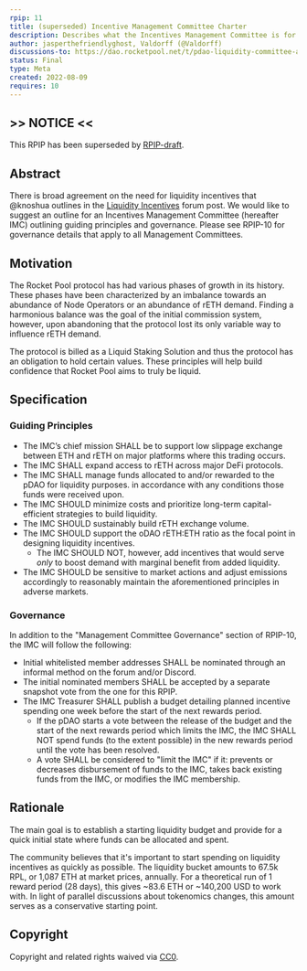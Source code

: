 ```yaml
---
rpip: 11
title: (superseded) Incentive Management Committee Charter
description: Describes what the Incentives Management Committee is for and how it will execute
author: jasperthefriendlyghost, Valdorff (@Valdorff)
discussions-to: https://dao.rocketpool.net/t/pdao-liquidity-committee-and-budget-proposal/895
status: Final
type: Meta
created: 2022-08-09
requires: 10
---
```


## \>\> NOTICE <<
This RPIP has been superseded by [RPIP-draft](RPIP-draft.md).

## Abstract
There is broad agreement on the need for liquidity incentives that @knoshua outlines in the
[Liquidity Incentives](https://dao.rocketpool.net/t/liquidity-incentives) forum post. We would like
to suggest an outline for an Incentives Management Committee (hereafter IMC) outlining guiding
principles and governance. Please see RPIP-10 for governance details that apply to all Management
Committees.

## Motivation
The Rocket Pool protocol has had various phases of growth in its history. These phases have been
characterized by an imbalance towards an abundance of Node Operators or an abundance of rETH demand.
Finding a harmonious balance was the goal of the initial commission system, however, upon abandoning
that the protocol lost its only variable way to influence rETH demand.

The protocol is billed as a Liquid Staking Solution and thus the protocol has an obligation to hold
certain values. These principles will help build confidence that Rocket Pool aims to truly be liquid.

## Specification

### Guiding Principles
- The IMC’s chief mission SHALL be to support low slippage exchange between ETH and rETH on
  major platforms where this trading occurs.
- The IMC SHALL expand access to rETH across major DeFi protocols.
- The IMC SHALL manage funds allocated to and/or rewarded to the pDAO for liquidity purposes.
  in accordance with any conditions those funds were received upon.
- The IMC SHOULD minimize costs and prioritize long-term capital-efficient strategies to build
  liquidity.
- The IMC SHOULD sustainably build rETH exchange volume.
- The IMC SHOULD support the oDAO rETH:ETH ratio as the focal point in designing liquidity
  incentives.
  - The IMC SHOULD NOT, however, add incentives that would serve _only_ to boost demand with
    marginal benefit from added liquidity.
- The IMC SHOULD be sensitive to market actions and adjust emissions accordingly to reasonably 
  maintain the aforementioned principles in adverse markets.

### Governance
In addition to the "Management Committee Governance" section of RPIP-10, the IMC will follow the
following:
- Initial whitelisted member addresses SHALL be nominated through an informal method on the forum
  and/or Discord.
- The initial nominated members SHALL be accepted by a separate snapshot vote from the one for this
  RPIP.
- The IMC Treasurer SHALL publish a budget detailing planned incentive spending one week before the 
  start of the next rewards period.
  - If the pDAO starts a vote between the release of the budget and the start of the next rewards 
  period which limits the IMC, the IMC SHALL NOT spend funds (to the extent possible) in the new
  rewards period until the vote has been resolved.
  - A vote SHALL be considered to "limit the IMC" if it: prevents or decreases disbursement of funds
  to the IMC, takes back existing funds from the IMC, or modifies the IMC membership.

## Rationale
The main goal is to establish a starting liquidity budget and provide for a quick initial state
where funds can be allocated and spent.

The community believes that it's important to start spending on liquidity incentives as quickly as
possible. The liquidity bucket amounts to 67.5k RPL, or 1,087 ETH at market prices, annually. For a
theoretical run of 1 reward period (28 days), this gives  ~83.6 ETH or ~140,200 USD to work with. In
light of parallel discussions about tokenomics changes, this amount serves as a conservative
starting point.

## Copyright
Copyright and related rights waived via [CC0](https://creativecommons.org/publicdomain/zero/1.0/).

